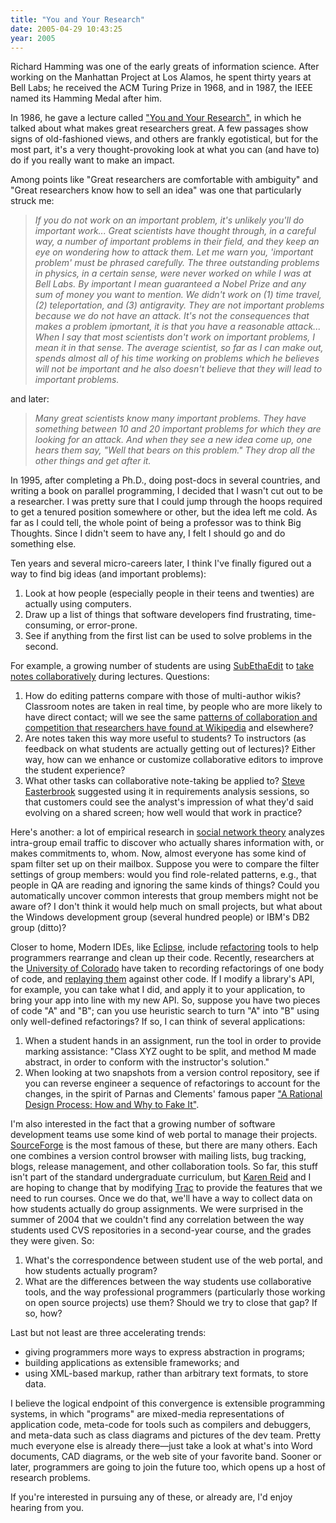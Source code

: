 ```yaml
---
title: "You and Your Research"
date: 2005-04-29 10:43:25
year: 2005
---
```

Richard Hamming was one of the early greats of information science.
After working on the Manhattan Project at Los Alamos, he spent thirty
years at Bell Labs; he received the ACM Turing Prize in 1968, and in
1987, the IEEE named its Hamming Medal after him.

In 1986, he gave a lecture called <a href="http://www.cs.virginia.edu/~robins/YouAndYourResearch.html">"You
and Your Research"</a>, in which he talked about what makes great
researchers great.  A few passages show signs of old-fashioned views,
and others are frankly egotistical, but for the most part, it's a very
thought-provoking look at what you can (and have to) do if you really
want to make an impact.

Among points like "Great researchers are comfortable with
ambiguity" and "Great researchers know how to sell an idea" was one
that particularly struck me:
<blockquote><em>
If you do not work on an important problem, it's unlikely you'll do
important work...  Great scientists have thought through, in a careful
way, a number of important problems in their field, and they keep an
eye on wondering how to attack them.  Let me warn you, 'important
problem' must be phrased carefully.  The three outstanding problems in
physics, in a certain sense, were never worked on while I was at Bell
Labs.  By important I mean guaranteed a Nobel Prize and any sum of
money you want to mention.  We didn't work on (1) time travel, (2)
teleportation, and (3) antigravity.  They are not important problems
because we do not have an attack.  It's not the consequences that
makes a problem ipmortant, it is that you have a reasonable attack...
When I say that most scientists don't work on important problems, I
mean it in that sense.  The average scientist, so far as I can make
out, spends almost all of his time working on problems which he
believes will not be important and he also doesn't believe that they
will lead to important problems.
</em></blockquote>
and later:
<blockquote><em>
Many great scientists know many important problems.  They have
something between 10 and 20 important problems for which they are
looking for an attack.  And when they see a new idea come up, one
hears them say, "Well that bears on this problem."  They drop all the
other things and get after it.
</em></blockquote>
In 1995, after completing a Ph.D., doing post-docs in several
countries, and writing a book on parallel programming, I decided that
I wasn't cut out to be a researcher.  I was pretty sure that I could
jump through the hoops required to get a tenured position somewhere or
other, but the idea left me cold.  As far as I could tell, the whole
point of being a professor was to think Big Thoughts.  Since I didn't
seem to have any, I felt I should go and do something else.

Ten years and several micro-careers later, I think I've finally
figured out a way to find big ideas (and important problems):
<ol>
  <li>Look at how people (especially people in their teens and twenties)
are actually using computers.</li>
  <li>Draw up a list of things that software developers find
frustrating, time-consuming, or error-prone.</li>
  <li>See if anything from the first list can be used to solve problems
in the second.</li>
</ol>
For example, a growing number of students are using <a href="http://www.codingmonkeys.de/subethaedit/">SubEthaEdit</a> to <a href="http://www.insanecats.com/cgi-bin/single.py?month=apr05&msg=26">take
notes collaboratively</a> during lectures.  Questions:
<ol>
  <li>How do editing patterns compare with those of multi-author
wikis?  Classroom notes are taken in real time, by people who are
more likely to have direct contact; will we see the same <a href="http://opensource.mit.edu/papers/viegaswattenbergdave.pdf">patterns
of collaboration and competition that researchers have found at </a><a href="http://www.wikipedia.org">Wikipedia</a> and elsewhere?</li>
  <li>Are notes taken this way more useful to students?  To
instructors (as feedback on what students are actually getting out
of lectures)?  Either way, how can we enhance or customize
collaborative editors to improve the student experience?</li>
  <li>What other tasks can collaborative note-taking be applied to?
<a href="http://www.cs.utoronto.ca/~sme">Steve Easterbrook</a>
suggested using it in requirements analysis sessions, so that
customers could see the analyst's impression of what they'd said
evolving on a shared screen; how well would that work in
practice?</li>
</ol>
Here's another: a lot of empirical research in <a href="http://www.google.ca/search?q=social+network+theory">social
network theory</a> analyzes intra-group email traffic to discover who
actually shares information with, or makes commitments to, whom.  Now,
almost everyone has some kind of spam filter set up on their mailbox.
Suppose you were to compare the filter settings of group members:
would you find role-related patterns, e.g., that people in QA are
reading and ignoring the same kinds of things?  Could you
automatically uncover common interests that group members might not be
aware of?  I don't think it would help much on small projects, but
what about the Windows development group (several hundred people) or
IBM's DB2 group (ditto)?

Closer to home, Modern IDEs, like <a href="http://www.eclipse.org">Eclipse</a>, include <a href="http://www.amazon.com/exec/obidos/ASIN/0201485672">refactoring</a>
tools to help programmers rearrange and clean up their code.
Recently, researchers at the <a href="http://www.cs.colorado.edu">University of Colorado</a> have
taken to recording refactorings of one body of code, and <a href="http://www-plan.cs.colorado.edu/diwan/icse2005.pdf">replaying
them</a> against other code.  If I modify a library's API, for
example, you can take what I did, and apply it to your application, to
bring your app into line with my new API.  So, suppose you have two
pieces of code "A" and "B"; can you use heuristic search to turn "A"
into "B" using only well-defined refactorings?  If so, I can think of
several applications:
<ol>
  <li>When a student hands in an assignment, run the tool in order to
provide marking assistance: "Class XYZ ought to be split, and method
M made abstract, in order to conform with the instructor's
solution."</li>
  <li>When looking at two snapshots from a version control repository,
see if you can reverse engineer a sequence of refactorings to
account for the changes, in the spirit of Parnas and Clements'
famous paper <a href="http://objectz.com/columnists/parnas&clements/09152003.asp">"A
Rational Design Process: How and Why to Fake It"</a>.</li>
</ol>
I'm also interested in the fact that a growing number of software
development teams use some kind of web portal to manage their
projects.  <a href="http://www.sf.net">SourceForge</a> is the most
famous of these, but there are many others.  Each one combines a
version control browser with mailing lists, bug tracking, blogs,
release management, and other collaboration tools.  So far, this stuff
isn't part of the standard undergraduate curriculum, but <a href="http://www.cs.utoronto.ca/~reid">Karen Reid</a> and I are hoping
to change that by modifying <a href="http://projects.edgewall.com/trac">Trac</a> to provide the
features that we need to run courses.  Once we do that, we'll have a
way to collect data on how students actually do group assignments.  We
were surprised in the summer of 2004 that we couldn't
find any correlation between the way students used CVS
repositories in a second-year course, and the grades they were given.
So:
<ol>
  <li>What's the correspondence between student use of the web portal,
and how students actually program?</li>
  <li>What are the differences between the way students use
collaborative tools, and the way professional programmers
(particularly those working on open source projects) use them?
Should we try to close that gap?  If so, how?</li>
</ol>
Last but not least are three accelerating trends:
<ul>
  <li>giving programmers more ways to express abstraction in
programs;</li>
  <li>building applications as extensible frameworks; and</li>
  <li>using XML-based markup, rather than arbitrary text formats, to
store data.</li>
</ul>
I believe the logical endpoint of this convergence is extensible
programming systems, in which "programs" are mixed-media
representations of application code, meta-code for tools such as
compilers and debuggers, and meta-data such as class diagrams and
pictures of the dev team.  Pretty much everyone else is already
there—just take a look at what's into Word documents, CAD diagrams,
or the web site of your favorite band.  Sooner or later, programmers
are going to join the future too, which opens up a host of research
problems.

If you're interested in pursuing any of these, or already are, I'd
enjoy hearing from you.
